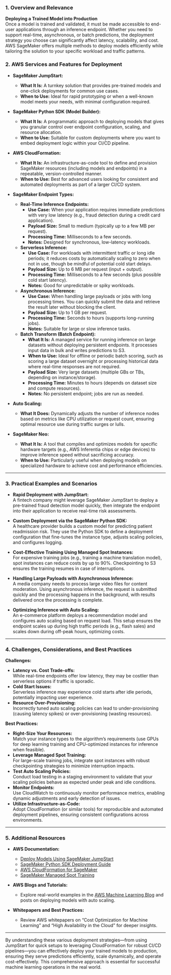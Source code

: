 ### 1. Overview and Relevance

**Deploying a Trained Model into Production**  
Once a model is trained and validated, it must be made accessible to end-user applications through an inference endpoint. Whether you need to support real-time, asynchronous, or batch predictions, the deployment strategy you choose can significantly affect latency, scalability, and cost. AWS SageMaker offers multiple methods to deploy models efficiently while tailoring the solution to your specific workload and traffic patterns.

### 2. AWS Services and Features for Deployment

- **SageMaker JumpStart:**
  - **What It Is:** A turnkey solution that provides pre-trained models and one-click deployments for common use cases.
  - **When to Use:** Ideal for rapid prototyping or when a well-known model meets your needs, with minimal configuration required.
- **SageMaker Python SDK (Model Builder):**

  - **What It Is:** A programmatic approach to deploying models that gives you granular control over endpoint configuration, scaling, and resource allocation.
  - **When to Use:** Suitable for custom deployments where you want to embed deployment logic within your CI/CD pipeline.

- **AWS CloudFormation:**

  - **What It Is:** An infrastructure-as-code tool to define and provision SageMaker resources (including models and endpoints) in a repeatable, version-controlled manner.
  - **When to Use:** Best for advanced users looking for consistent and automated deployments as part of a larger CI/CD system.

- **SageMaker Endpoint Types:**

  - **Real-Time Inference Endpoints:**
    - **Use Case:** When your application requires immediate predictions with very low latency (e.g., fraud detection during a credit card application).
    - **Payload Size:** Small to medium (typically up to a few MB per request).
    - **Processing Time:** Milliseconds to a few seconds.
    - **Notes:** Designed for synchronous, low-latency workloads.
  - **Serverless Inference:**
    - **Use Case:** For workloads with intermittent traffic or long idle periods; it reduces costs by automatically scaling to zero when not in use, though be mindful of potential cold start delays.
    - **Payload Size:** Up to 6 MB per request (input + output).
    - **Processing Time:** Milliseconds to a few seconds (plus possible cold start latency).
    - **Notes:** Good for unpredictable or spiky workloads.
  - **Asynchronous Inference:**
    - **Use Case:** When handling large payloads or jobs with long processing times. You can quickly submit the data and retrieve the result later without blocking the client.
    - **Payload Size:** Up to 1 GB per request.
    - **Processing Time:** Seconds to hours (supports long-running jobs).
    - **Notes:** Suitable for large or slow inference tasks.
  - **Batch Transform (Batch Endpoint):**
    - **What It Is:** A managed service for running inference on large datasets without deploying persistent endpoints. It processes input data in bulk and writes predictions to S3.
    - **When to Use:** Ideal for offline or periodic batch scoring, such as scoring a large dataset overnight or processing historical data where real-time responses are not required.
    - **Payload Size:** Very large datasets (multiple GBs or TBs, depending on instance/storage).
    - **Processing Time:** Minutes to hours (depends on dataset size and compute resources).
    - **Notes:** No persistent endpoint; jobs are run as needed.

- **Auto Scaling:**
  - **What It Does:** Dynamically adjusts the number of inference nodes based on metrics like CPU utilization or request count, ensuring optimal resource use during traffic surges or lulls.
- **SageMaker Neo:**
  - **What It Is:** A tool that compiles and optimizes models for specific hardware targets (e.g., AWS Inferentia chips or edge devices) to improve inference speed without sacrificing accuracy.
  - **When to Use:** Particularly useful when deploying models on specialized hardware to achieve cost and performance efficiencies.

---

### 3. Practical Examples and Scenarios

- **Rapid Deployment with JumpStart:**  
  A fintech company might leverage SageMaker JumpStart to deploy a pre-trained fraud detection model quickly, then integrate the endpoint into their application to receive real-time risk assessments.

- **Custom Deployment via the SageMaker Python SDK:**  
  A healthcare provider builds a custom model for predicting patient readmission risk. They use the Python SDK to define a deployment configuration that fine-tunes the instance type, adjusts scaling policies, and configures logging.

- **Cost-Effective Training Using Managed Spot Instances:**  
  For expensive training jobs (e.g., training a machine translation model), spot instances can reduce costs by up to 90%. Checkpointing to S3 ensures the training resumes in case of interruptions.

- **Handling Large Payloads with Asynchronous Inference:**  
  A media company needs to process large video files for content moderation. Using asynchronous inference, the request is submitted quickly and the processing happens in the background, with results delivered once the processing is complete.

- **Optimizing Inference with Auto Scaling:**  
  An e-commerce platform deploys a recommendation model and configures auto scaling based on request load. This setup ensures the endpoint scales up during high traffic periods (e.g., flash sales) and scales down during off-peak hours, optimizing costs.

---

### 4. Challenges, Considerations, and Best Practices

**Challenges:**

- **Latency vs. Cost Trade-offs:**  
  While real-time endpoints offer low latency, they may be costlier than serverless options if traffic is sporadic.
- **Cold Start Issues:**  
  Serverless inference may experience cold starts after idle periods, potentially impacting user experience.
- **Resource Over-Provisioning:**  
  Incorrectly tuned auto scaling policies can lead to under-provisioning (causing latency spikes) or over-provisioning (wasting resources).

**Best Practices:**

- **Right-Size Your Resources:**  
  Match your instance types to the algorithm’s requirements (use GPUs for deep learning training and CPU-optimized instances for inference when feasible).
- **Leverage Managed Spot Training:**  
  For large-scale training jobs, integrate spot instances with robust checkpointing strategies to minimize interruption impacts.
- **Test Auto Scaling Policies:**  
  Conduct load testing in a staging environment to validate that your scaling policies behave as expected under peak and idle conditions.
- **Monitor Endpoints:**  
  Use CloudWatch to continuously monitor performance metrics, enabling dynamic adjustments and early detection of issues.
- **Utilize Infrastructure-as-Code:**  
  Adopt CloudFormation (or similar tools) for reproducible and automated deployment pipelines, ensuring consistent configurations across environments.

---

### 5. Additional Resources

- **AWS Documentation:**

  - [Deploy Models Using SageMaker JumpStart](https://docs.aws.amazon.com/sagemaker/latest/dg/jumpstart.html)
  - [SageMaker Python SDK Deployment Guide](https://sagemaker.readthedocs.io/)
  - [AWS CloudFormation for SageMaker](https://docs.aws.amazon.com/AWSCloudFormation/latest/UserGuide/AWS_SageMaker.html)
  - [SageMaker Managed Spot Training](https://docs.aws.amazon.com/sagemaker/latest/dg/managed-spot-training.html)

- **AWS Blogs and Tutorials:**
  - Explore real-world examples in the [AWS Machine Learning Blog](https://aws.amazon.com/blogs/machine-learning/) and posts on deploying models with auto scaling.
- **Whitepapers and Best Practices:**
  - Review AWS whitepapers on “Cost Optimization for Machine Learning” and “High Availability in the Cloud” for deeper insights.

---

By understanding these various deployment strategies—from using JumpStart for quick setups to leveraging CloudFormation for robust CI/CD pipelines—you can effectively deploy your trained models to production, ensuring they serve predictions efficiently, scale dynamically, and operate cost-effectively. This comprehensive approach is essential for successful machine learning operations in the real world.
